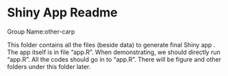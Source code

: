Shiny App Readme
================
Group Name:other-carp

This folder contains all the files (beside data) to generate final Shiny app . The app itself is in file “app.R”. When demonstrating, we should directly run “app.R”. All the codes should go in to “app.R”. There will be figure and other folders under this folder later.
